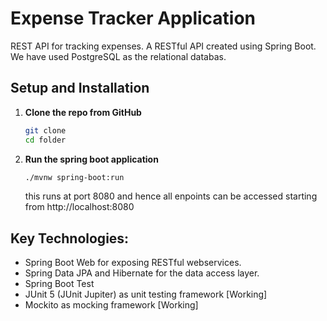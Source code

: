 # Expense Tracker Application

REST API for tracking expenses.
A RESTful API created using Spring Boot. We have used PostgreSQL as the relational databas.

## Setup and Installation

1. **Clone the repo from GitHub**
   ```sh
   git clone 
   cd folder
   ```
2. **Run the spring boot application**
   ```sh
   ./mvnw spring-boot:run
   ```
   this runs at port 8080 and hence all enpoints can be accessed starting from http://localhost:8080

## Key Technologies:
- Spring Boot Web for exposing RESTful webservices.
- Spring Data JPA and Hibernate for the  data access layer.
- Spring Boot Test
- JUnit 5 (JUnit Jupiter) as unit testing framework [Working]
- Mockito as mocking framework [Working]
